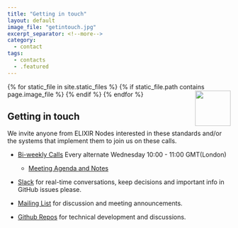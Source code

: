 ```yaml
---
title: "Getting in touch"
layout: default
image_file: "getintouch.jpg"
excerpt_separator: <!--more-->
category:
  - contact
tags:
  - contacts
  - .featured
---
```


{% for static_file in site.static_files %}
  {% if static_file.path contains page.image_file %}
<img style="float: right; width: 80px;" src="{{ static_file.path | relative_url}}" />
  {% endif %}
{% endfor %}

## Getting in touch

We invite anyone from ELIXIR Nodes interested in these standards and/or the systems that implement them to join us on these calls.
- [Bi-weekly Calls](http://bit.ly/elixir-cloud-zoom) Every alternate Wednesday 10:00 - 11:00 GMT(London)

  - [Meeting Agenda and Notes](http://bit.ly/elixir-cloud-minutes)

- [Slack](https://join.slack.com/t/elixir-cloud/shared_invite/enQtNzA3NTQ5Mzg2NjQ3LTZjZGI1OGQ5ZTRiOTRkY2ExMGUxNmQyODAxMDdjM2EyZDQ1YWM0ZGFjOTJhNzg5NjE0YmJiZTZhZDVhOWE4MWM) for real-time conversations, keep decisions and important info in GitHub issues please.

- [Mailing List](https://elixir-europe.org/intranet/cloud) for discussion and meeting announcements.

- [Github Repos](https://github.com/orgs/elixir-europe/teams/ga4gh-cloud/repositories) for technical development and discussions.
